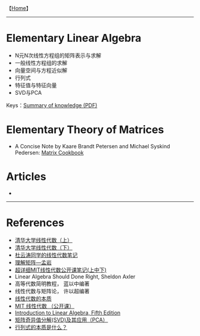 【[Home](https://simplelp.github.io/)】         

-------------------------------------------

# Elementary Linear Algebra
- N元N次线性方程组的矩阵表示与求解
- 一般线性方程组的求解
- 向量空间与方程近似解
- 行列式
- 特征值与特征向量
- SVD与PCA

Keys：[Summary of knowledge (PDF)](LinearAlgebra.pdf)

# Elementary Theory of Matrices
- A Concise Note by Kaare Brandt Petersen and Michael Syskind Pedersen: [Matrix Cookbook](http://www2.imm.dtu.dk/pubdb/views/edoc_download.php/3274/pdf/imm3274.pdf)

# Articles
- 

-----------------------------------------------

# References
- [清华大学线性代数（上）](http://www.xuetangx.com/courses/course-v1:TsinghuaX+10421094X_2015_2+sp/about)       
- [清华大学线性代数（下）](http://www.xuetangx.com/courses/course-v1:TsinghuaX+10421102x_2015_T2+sp/about) 
- [杜云涛同学的线性代数笔记](https://zealscott.com/blog/notes-on-linear-algebra/)
- [理解矩阵—孟岩](https://blog.csdn.net/myan/article/details/647511)       
- [超详细MIT线性代数公开课笔记(上中下)](https://wenku.baidu.com/view/daac42a977eeaeaad1f34693daef5ef7ba0d129a.html)
- Linear Algebra Should Done Right, Sheldon Axler
- 高等代数简明教程， 蓝以中编著
- 线性代数与矩阵论， 许以超编著
- [线性代数的本质](https://www.bilibili.com/video/av6731067/)
- [MIT 线性代数 （公开课）](http://open.163.com/special/opencourse/daishu.html)    
- [Introduction to Linear Algebra, Fifth Edition](http://math.mit.edu/~gs/linearalgebra/)      
- [矩阵奇异值分解(SVD)及其应用（PCA）](https://www.jianshu.com/p/e574e91070ad)
- [行列式的本质是什么？](https://www.matongxue.com/madocs/247.html#/madoc)
